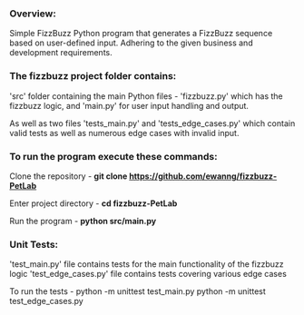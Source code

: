 ### Overview:

Simple FizzBuzz Python program that generates a FizzBuzz sequence based on user-defined input.
Adhering to the given business and development requirements.

### The fizzbuzz project folder contains:

'src' folder containing the main Python files -
'fizzbuzz.py' which has the fizzbuzz logic, and 'main.py' for user input handling and output.

As well as two files 'tests_main.py' and 'tests_edge_cases.py'
which contain valid tests as well as numerous edge cases with invalid input.

### To run the program execute these commands:

Clone the repository -
**git clone https://github.com/ewanng/fizzbuzz-PetLab**

Enter project directory -
**cd fizzbuzz-PetLab**

Run the program -
**python src/main.py**


### Unit Tests:

'test_main.py' file contains tests for the main functionality of the fizzbuzz logic
'test_edge_cases.py' file contains tests covering various edge cases

To run the tests -
python -m unittest test_main.py
python -m unittest test_edge_cases.py
